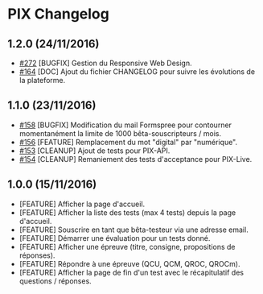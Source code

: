 # PIX Changelog

## 1.2.0 (24/11/2016)

- [#272](https://github.com/sgmap/pix-live/pull/272) [BUGFIX] Gestion du Responsive Web Design.
- [#164](https://github.com/sgmap/pix-live/pull/164) [DOC] Ajout du fichier CHANGELOG pour suivre les évolutions de la plateforme.

## 1.1.0 (23/11/2016)

- [#158](https://github.com/sgmap/pix-live/pull/158) [BUGFIX] Modification du mail Formspree pour contourner momentanément la limite de 1000 bêta-souscripteurs / mois.
- [#156](https://github.com/sgmap/pix-live/pull/156) [FEATURE] Remplacement du mot "digital" par "numérique". 
- [#153](https://github.com/sgmap/pix-live/pull/153) [CLEANUP] Ajout de tests pour PIX-API.
- [#154](https://github.com/sgmap/pix-live/pull/154) [CLEANUP] Remaniement des tests d'acceptance pour PIX-Live.

## 1.0.0 (15/11/2016)

- [FEATURE] Afficher la page d'accueil.
- [FEATURE] Afficher la liste des tests (max 4 tests) depuis la page d'accueil. 
- [FEATURE] Souscrire en tant que bêta-testeur via une adresse email.
- [FEATURE] Démarrer une évaluation pour un tests donné.
- [FEATURE] Afficher une épreuve (titre, consigne, propositions de réponses).
- [FEATURE] Répondre à une épreuve (QCU, QCM, QROC, QROCm).
- [FEATURE] Afficher la page de fin d'un test avec le récapitulatif des questions / réponses.
